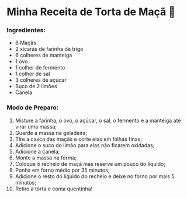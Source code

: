 # Minha Receita de Torta de Maçã :apple:

### Ingredientes:

* 6 Maçãs
* 2 xícaras de farinha de trigo
* 6 colheres de manteiga
* 1 ovo
* 1 colher de fermento
* 1 colher de sal
* 3 colheres de açúcar
* Suco de 2 limões
* Canela

### Modo de Preparo:

1. Misture a farinha, o ovo, o açúcar, o sal, o fermento e a manteiga até virar uma massa;
2. Guarde a massa na geladeira;
3. TIre a casca das maçãs e corte elas em folhas finas;
4. Adicione o suco do limão para elas não ficarem oxidadas;
5. Adicione a canela;
6. Monte a massa na forma;
7. Coloque o recheio de maçã mas reserve um pouco do líquido;
8. Ponha em forno médio por 35 minutos;
9. Adicione o resto do líquido do recheio e deixe no forno por mais 5 minutos;
10. Retire a torta e coma quentinha!